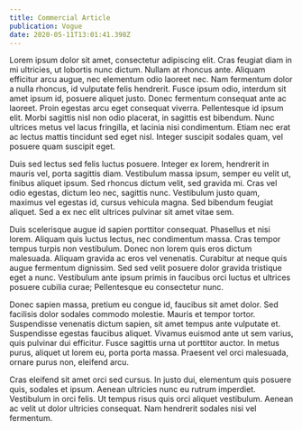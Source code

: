 ```yaml
---
title: Commercial Article
publication: Vogue
date: 2020-05-11T13:01:41.398Z
---
```

Lorem ipsum dolor sit amet, consectetur adipiscing elit. Cras feugiat diam in mi ultricies, ut lobortis nunc dictum. Nullam at rhoncus ante. Aliquam efficitur arcu augue, nec elementum odio laoreet nec. Nam fermentum dolor a nulla rhoncus, id vulputate felis hendrerit. Fusce ipsum odio, interdum sit amet ipsum id, posuere aliquet justo. Donec fermentum consequat ante ac laoreet. Proin egestas arcu eget consequat viverra. Pellentesque id ipsum elit. Morbi sagittis nisl non odio placerat, in sagittis est bibendum. Nunc ultrices metus vel lacus fringilla, et lacinia nisi condimentum. Etiam nec erat ac lectus mattis tincidunt sed eget nisl. Integer suscipit sodales quam, vel posuere quam suscipit eget.

Duis sed lectus sed felis luctus posuere. Integer ex lorem, hendrerit in mauris vel, porta sagittis diam. Vestibulum massa ipsum, semper eu velit ut, finibus aliquet ipsum. Sed rhoncus dictum velit, sed gravida mi. Cras vel odio egestas, dictum leo nec, sagittis nunc. Vestibulum justo quam, maximus vel egestas id, cursus vehicula magna. Sed bibendum feugiat aliquet. Sed a ex nec elit ultrices pulvinar sit amet vitae sem.

Duis scelerisque augue id sapien porttitor consequat. Phasellus et nisi lorem. Aliquam quis luctus lectus, nec condimentum massa. Cras tempor tempus turpis non vestibulum. Donec non lorem quis eros dictum malesuada. Aliquam gravida ac eros vel venenatis. Curabitur at neque quis augue fermentum dignissim. Sed sed velit posuere dolor gravida tristique eget a nunc. Vestibulum ante ipsum primis in faucibus orci luctus et ultrices posuere cubilia curae; Pellentesque eu consectetur nunc.

Donec sapien massa, pretium eu congue id, faucibus sit amet dolor. Sed facilisis dolor sodales commodo molestie. Mauris et tempor tortor. Suspendisse venenatis dictum sapien, sit amet tempus ante vulputate et. Suspendisse egestas faucibus aliquet. Vivamus euismod ante ut sem varius, quis pulvinar dui efficitur. Fusce sagittis urna ut porttitor auctor. In metus purus, aliquet ut lorem eu, porta porta massa. Praesent vel orci malesuada, ornare purus non, eleifend arcu.

Cras eleifend sit amet orci sed cursus. In justo dui, elementum quis posuere quis, sodales et ipsum. Aenean ultricies nunc eu rutrum imperdiet. Vestibulum in orci felis. Ut tempus risus quis orci aliquet vestibulum. Aenean ac velit ut dolor ultricies consequat. Nam hendrerit sodales nisi vel fermentum.